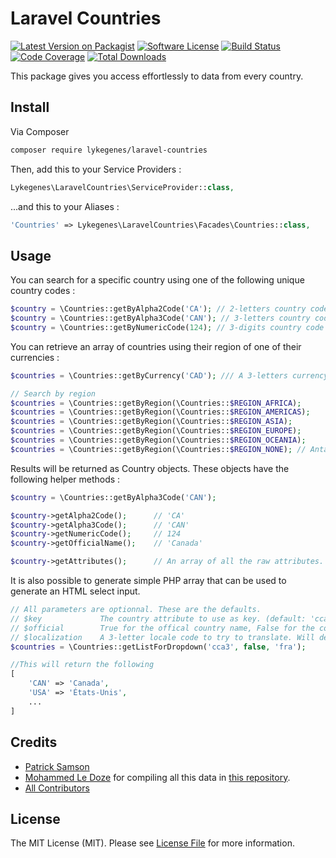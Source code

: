 # Laravel Countries

[![Latest Version on Packagist][ico-version]][link-packagist]
[![Software License][ico-license]](LICENSE.md)
[![Build Status][ico-travis]][link-travis]
[![Code Coverage][ico-coveralls]][link-coveralls]
[![Total Downloads][ico-downloads]][link-downloads]

This package gives you access effortlessly to data from every country.

## Install

Via Composer

``` bash
composer require lykegenes/laravel-countries
```

Then, add this to your Service Providers :

``` php
Lykegenes\LaravelCountries\ServiceProvider::class,
```

...and this to your Aliases :

``` php
'Countries' => Lykegenes\LaravelCountries\Facades\Countries::class,
```

## Usage

You can search for a specific country using one of the following unique country codes :
``` php
$country = \Countries::getByAlpha2Code('CA'); // 2-letters country code from ISO3166
$country = \Countries::getByAlpha3Code('CAN'); // 3-letters country code from ISO3166
$country = \Countries::getByNumericCode(124); // 3-digits country code from ISO3166
```

You can retrieve an array of countries using their region of one of their currencies :
``` php
$countries = \Countries::getByCurrency('CAD'); /// A 3-letters currency code

// Search by region
$countries = \Countries::getByRegion(\Countries::$REGION_AFRICA);
$countries = \Countries::getByRegion(\Countries::$REGION_AMERICAS);
$countries = \Countries::getByRegion(\Countries::$REGION_ASIA);
$countries = \Countries::getByRegion(\Countries::$REGION_EUROPE);
$countries = \Countries::getByRegion(\Countries::$REGION_OCEANIA);
$countries = \Countries::getByRegion(\Countries::$REGION_NONE); // Antarctica amongst others.
```

Results will be returned as Country objects. These objects have the following helper methods :
``` php
$country = \Countries::getByAlpha3Code('CAN');

$country->getAlpha2Code();      // 'CA'
$country->getAlpha3Code();      // 'CAN'
$country->getNumericCode();     // 124
$country->getOfficialName();    // 'Canada'

$country->getAttributes();      // An array of all the raw attributes.
```

It is also possible to generate simple PHP array that can be used to generate an HTML select input.
``` php
// All parameters are optionnal. These are the defaults.
// $key             The country attribute to use as key. (default: 'cca3', 3-letters country code from ISO3166)
// $official        True for the offical country name, False for the common name. (default: false)
// $localization    A 3-letter locale code to try to translate. Will default to English if it`s missing. (default: null)
$countries = \Countries::getListForDropdown('cca3', false, 'fra');

//This will return the following
[
    'CAN' => 'Canada',
    'USA' => 'États-Unis',
    ...
]
```

## Credits

- [Patrick Samson][link-author]
- [Mohammed Le Doze](https://github.com/mledoze) for compiling all this data in [this repository](https://github.com/mledoze/countries).
- [All Contributors][link-contributors]

## License

The MIT License (MIT). Please see [License File](LICENSE.md) for more information.

[ico-version]: https://img.shields.io/packagist/v/lykegenes/laravel-countries.svg
[ico-license]: https://img.shields.io/packagist/l/lykegenes/laravel-countries.svg
[ico-travis]: https://img.shields.io/travis/Lykegenes/laravel-countries/master.svg
[ico-coveralls]: https://img.shields.io/coveralls/Lykegenes/laravel-countries.svg
[ico-downloads]: https://img.shields.io/packagist/dt/lykegenes/laravel-countries.svg

[link-packagist]: https://packagist.org/packages/lykegenes/laravel-countries
[link-travis]: https://travis-ci.org/Lykegenes/laravel-countries
[link-coveralls]: https://coveralls.io/github/Lykegenes/laravel-countries
[link-downloads]: https://packagist.org/packages/lykegenes/laravel-countries
[link-author]: https://github.com/lykegenes
[link-contributors]: ../../contributors
